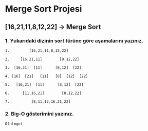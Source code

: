 # Merge Sort Projesi

## **[16,21,11,8,12,22] -> Merge Sort**

### **1. Yukarıdaki dizinin sort türüne göre aşamalarını yazınız.**

    1.         [16,21,11,8,12,22]

    2.     [16,21,11]        [8,12,22]

    3.  [16,21]  [11]      [8,12]  [22]

    4. [16]  [21]   [11]   [8]  [12]  [22]

    5.   [16,21]  [11]      [8,12]  [22]

    6.      [11,16,21]        [8,12,22]

    7.          [8,11,12,16,21,22]

### **2. Big-O gösterimini yazınız.**

    O(nlogn)
